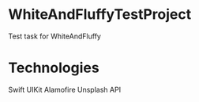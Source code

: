 # WhiteAndFluffyTestProject
Test task for WhiteAndFluffy
# Technologies
Swift
UIKit
Alamofire
Unsplash API
